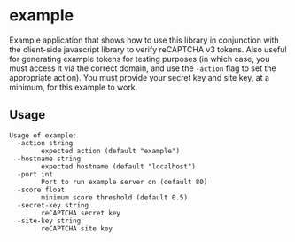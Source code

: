 # example

Example application that shows how to use this library in conjunction with the
client-side javascript library to verify reCAPTCHA v3 tokens. Also useful for
generating example tokens for testing purposes (in which case, you must access
it via the correct domain, and use the `-action` flag to set the appropriate
action). You must provide your secret key and site key, at a minimum, for this
example to work.

## Usage

```
Usage of example:
  -action string
        expected action (default "example")
  -hostname string
        expected hostname (default "localhost")
  -port int
        Port to run example server on (default 80)
  -score float
        minimum score threshold (default 0.5)
  -secret-key string
        reCAPTCHA secret key
  -site-key string
        reCAPTCHA site key
```
